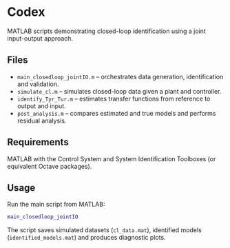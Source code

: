 # Codex

MATLAB scripts demonstrating closed-loop identification using a joint input-output approach.

## Files
- `main_closedloop_jointIO.m` – orchestrates data generation, identification and validation.
- `simulate_cl.m` – simulates closed-loop data given a plant and controller.
- `identify_Tyr_Tur.m` – estimates transfer functions from reference to output and input.
- `post_analysis.m` – compares estimated and true models and performs residual analysis.

## Requirements
MATLAB with the Control System and System Identification Toolboxes (or equivalent Octave packages).

## Usage
Run the main script from MATLAB:
```matlab
main_closedloop_jointIO
```
The script saves simulated datasets (`cl_data.mat`), identified models (`identified_models.mat`) and produces diagnostic plots.
